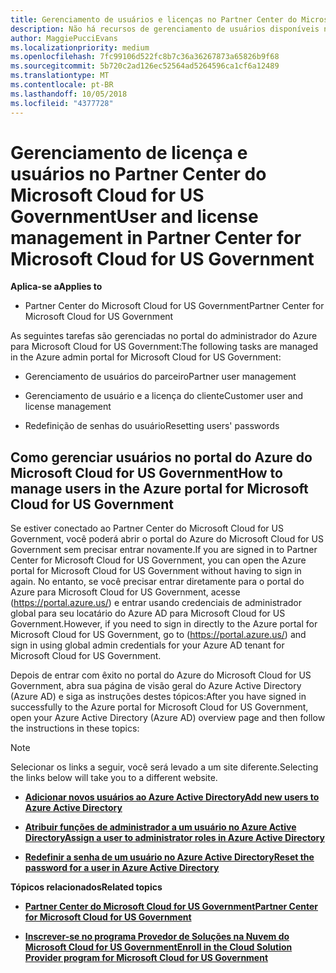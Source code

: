```yaml
---
title: Gerenciamento de usuários e licenças no Partner Center do Microsoft Cloud for US Government | Partner Center do Microsoft Cloud for US Government
description: Não há recursos de gerenciamento de usuários disponíveis no Partner Center do Microsoft Cloud for US Government para atender aos requisitos nacionais, regionais e específicos do setor que regem a coleta e o uso de dados das pessoas. Em vez disso, adicione e gerencie usuários no portal do Azure do Microsoft Cloud for US Government.
author: MaggiePucciEvans
ms.localizationpriority: medium
ms.openlocfilehash: 7fc99106d522fc8b7c36a36267873a65826b9f68
ms.sourcegitcommit: 5b720c2ad126ec52564ad5264596ca1cf6a12489
ms.translationtype: MT
ms.contentlocale: pt-BR
ms.lasthandoff: 10/05/2018
ms.locfileid: "4377728"
---
```

# <a name="user-and-license-management-in-partner-center-for-microsoft-cloud-for-us-government"></a><span data-ttu-id="e7e54-104">Gerenciamento de licença e usuários no Partner Center do Microsoft Cloud for US Government</span><span class="sxs-lookup"><span data-stu-id="e7e54-104">User and license management in Partner Center for Microsoft Cloud for US Government</span></span>

**<span data-ttu-id="e7e54-105">Aplica-se a</span><span class="sxs-lookup"><span data-stu-id="e7e54-105">Applies to</span></span>**

-  <span data-ttu-id="e7e54-106">Partner Center do Microsoft Cloud for US Government</span><span class="sxs-lookup"><span data-stu-id="e7e54-106">Partner Center for Microsoft Cloud for US Government</span></span>

<span data-ttu-id="e7e54-107">As seguintes tarefas são gerenciadas no portal do administrador do Azure para Microsoft Cloud for US Government:</span><span class="sxs-lookup"><span data-stu-id="e7e54-107">The following tasks are managed in the Azure admin portal for Microsoft Cloud for US Government:</span></span>

- <span data-ttu-id="e7e54-108">Gerenciamento de usuários do parceiro</span><span class="sxs-lookup"><span data-stu-id="e7e54-108">Partner user management</span></span>

- <span data-ttu-id="e7e54-109">Gerenciamento de usuário e a licença do cliente</span><span class="sxs-lookup"><span data-stu-id="e7e54-109">Customer user and license management</span></span>

- <span data-ttu-id="e7e54-110">Redefinição de senhas do usuário</span><span class="sxs-lookup"><span data-stu-id="e7e54-110">Resetting users' passwords</span></span>


## <a name="how-to-manage-users-in-the-azure-portal-for-microsoft-cloud-for-us-government"></a><span data-ttu-id="e7e54-111">Como gerenciar usuários no portal do Azure do Microsoft Cloud for US Government</span><span class="sxs-lookup"><span data-stu-id="e7e54-111">How to manage users in the Azure portal for Microsoft Cloud for US Government</span></span>

<span data-ttu-id="e7e54-112">Se estiver conectado ao Partner Center do Microsoft Cloud for US Government, você poderá abrir o portal do Azure do Microsoft Cloud for US Government sem precisar entrar novamente.</span><span class="sxs-lookup"><span data-stu-id="e7e54-112">If you are signed in to Partner Center for Microsoft Cloud for US Government, you can open the Azure portal for Microsoft Cloud for US Government without having to sign in again.</span></span> <span data-ttu-id="e7e54-113">No entanto, se você precisar entrar diretamente para o portal do Azure para Microsoft Cloud for US Government, acesse (https://portal.azure.us/) e entrar usando credenciais de administrador global para seu locatário do Azure AD para Microsoft Cloud for US Government.</span><span class="sxs-lookup"><span data-stu-id="e7e54-113">However, if you need to sign in directly to the Azure portal for Microsoft Cloud for US Government, go to (https://portal.azure.us/) and sign in using global admin credentials for your Azure AD tenant for Microsoft Cloud for US Government.</span></span>

<span data-ttu-id="e7e54-114">Depois de entrar com êxito no portal do Azure do Microsoft Cloud for US Government, abra sua página de visão geral do Azure Active Directory (Azure AD) e siga as instruções destes tópicos:</span><span class="sxs-lookup"><span data-stu-id="e7e54-114">After you have signed in successfully to the Azure portal for Microsoft Cloud for US Government, open your Azure Active Directory (Azure AD) overview page and then follow the instructions in these topics:</span></span>

> [!NOTE]  
> <span data-ttu-id="e7e54-115">Selecionar os links a seguir, você será levado a um site diferente.</span><span class="sxs-lookup"><span data-stu-id="e7e54-115">Selecting the links below will take you to a different website.</span></span> 

-  [**<span data-ttu-id="e7e54-116">Adicionar novos usuários ao Azure Active Directory</span><span class="sxs-lookup"><span data-stu-id="e7e54-116">Add new users to Azure Active Directory</span></span>**](https://docs.microsoft.com/azure/active-directory/active-directory-users-create-azure-portal)

-  [**<span data-ttu-id="e7e54-117">Atribuir funções de administrador a um usuário no Azure Active Directory</span><span class="sxs-lookup"><span data-stu-id="e7e54-117">Assign a user to administrator roles in Azure Active Directory</span></span>**](https://docs.microsoft.com/azure/active-directory/active-directory-users-assign-role-azure-portal)

-  [**<span data-ttu-id="e7e54-118">Redefinir a senha de um usuário no Azure Active Directory</span><span class="sxs-lookup"><span data-stu-id="e7e54-118">Reset the password for a user in Azure Active Directory</span></span>**](https://docs.microsoft.com/azure/active-directory/active-directory-users-reset-password-azure-portal)

**<span data-ttu-id="e7e54-119">Tópicos relacionados</span><span class="sxs-lookup"><span data-stu-id="e7e54-119">Related topics</span></span>**

-  [**<span data-ttu-id="e7e54-120">Partner Center do Microsoft Cloud for US Government</span><span class="sxs-lookup"><span data-stu-id="e7e54-120">Partner Center for Microsoft Cloud for US Government</span></span>**](partner-center-for-microsoft-us-govt-cloud.md)

-  [**<span data-ttu-id="e7e54-121">Inscrever-se no programa Provedor de Soluções na Nuvem do Microsoft Cloud for US Government</span><span class="sxs-lookup"><span data-stu-id="e7e54-121">Enroll in the Cloud Solution Provider program for Microsoft Cloud for US Government</span></span>**](enroll-in-csp-for-microsoft-us-govt-cloud.md)
